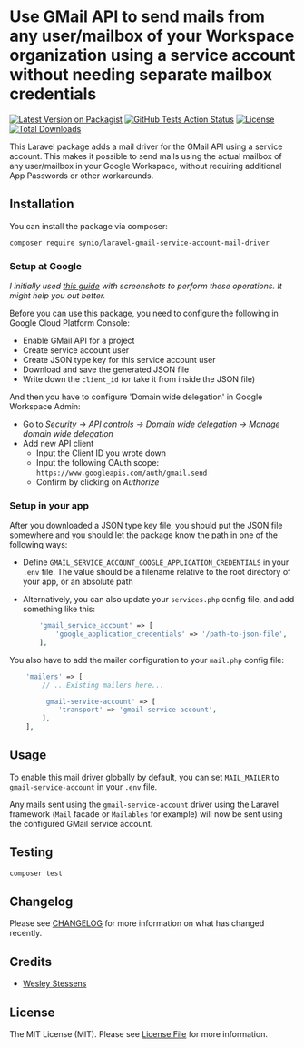 # Use GMail API to send mails from any user/mailbox of your Workspace organization using a service account without needing separate mailbox credentials

[![Latest Version on Packagist](https://img.shields.io/packagist/v/synio/laravel-gmail-service-account-mail-driver.svg?style=flat)](https://packagist.org/packages/synio/laravel-gmail-service-account-mail-driver)
[![GitHub Tests Action Status](https://img.shields.io/github/workflow/status/synio-wesley/laravel-gmail-service-account-mail-driver/run-tests?label=tests&style=flat)](https://github.com/synio-wesley/laravel-gmail-service-account-mail-driver/actions?query=workflow%3Arun-tests+branch%3Amain)
[![License](https://img.shields.io/github/license/synio-wesley/laravel-gmail-service-account-mail-driver.svg?style=flat)](https://github.com/synio-wesley/laravel-gmail-service-account-mail-driver/blob/main/LICENSE.md)
[![Total Downloads](https://img.shields.io/packagist/dt/synio/laravel-gmail-service-account-mail-driver.svg?style=flat-square)](https://packagist.org/packages/synio/laravel-gmail-service-account-mail-driver)

This Laravel package adds a mail driver for the GMail API using a service account. This makes it possible to send mails using the actual mailbox of any user/mailbox in your Google Workspace, without requiring additional App Passwords or other workarounds.

## Installation

You can install the package via composer:

```bash
composer require synio/laravel-gmail-service-account-mail-driver
```

### Setup at Google

*I initially used [this guide](https://ebstalimited.zendesk.com/hc/en-us/articles/360017031473-How-to-a-create-a-Gmail-service-account) with screenshots to perform these operations. It might help you out better.*

Before you can use this package, you need to configure the following in Google Cloud Platform Console:

- Enable GMail API for a project
- Create service account user
- Create JSON type key for this service account user
- Download and save the generated JSON file
- Write down the `client_id` (or take it from inside the JSON file)

And then you have to configure 'Domain wide delegation' in Google Workspace Admin:

- Go to *Security -> API controls -> Domain wide delegation -> Manage domain wide delegation*
- Add new API client
  - Input the Client ID you wrote down
  - Input the following OAuth scope: `https://www.googleapis.com/auth/gmail.send`
  - Confirm by clicking on *Authorize*

### Setup in your app

After you downloaded a JSON type key file, you should put the JSON file somewhere and you should let the package know the path in one of the following ways:

- Define `GMAIL_SERVICE_ACCOUNT_GOOGLE_APPLICATION_CREDENTIALS` in your `.env` file. The value should be a filename relative to the root directory of your app, or an absolute path
- Alternatively, you can also update your `services.php` config file, and add something like this:

    ```php
        'gmail_service_account' => [
            'google_application_credentials' => '/path-to-json-file',
        ],
    ```

You also have to add the mailer configuration to your `mail.php` config file:

```php
    'mailers' => [
        // ...Existing mailers here...

        'gmail-service-account' => [
            'transport' => 'gmail-service-account',
        ],
    ],
```

## Usage

To enable this mail driver globally by default, you can set `MAIL_MAILER` to `gmail-service-account` in your `.env` file.

Any mails sent using the `gmail-service-account` driver using the Laravel framework (`Mail` facade or `Mailables` for example) will now be sent using the configured GMail service account.

## Testing

```bash
composer test
```

## Changelog

Please see [CHANGELOG](CHANGELOG.md) for more information on what has changed recently.

## Credits

- [Wesley Stessens](https://github.com/synio-wesley)

## License

The MIT License (MIT). Please see [License File](LICENSE.md) for more information.
